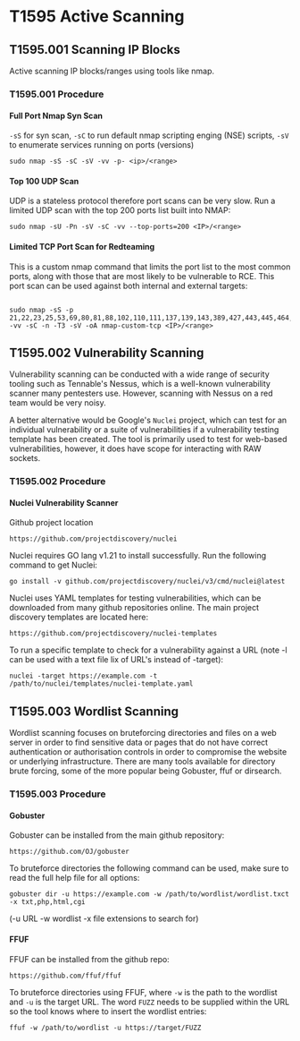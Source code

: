 # **T1595** Active Scanning

## **T1595.001** Scanning IP Blocks

Active scanning IP blocks/ranges using tools like nmap.

### **T1595.001** Procedure

#### Full Port Nmap Syn Scan

`-sS` for syn scan, `-sC` to run default nmap scripting enging (NSE) scripts, `-sV` to enumerate services running on ports (versions)

```shell
sudo nmap -sS -sC -sV -vv -p- <ip>/<range>
```

#### Top 100 UDP Scan

UDP is a stateless protocol therefore port scans can be very slow. Run a limited UDP scan with the top 200 ports list built into NMAP:

```shell
sudo nmap -sU -Pn -sV -sC -vv --top-ports=200 <IP>/<range>
```

#### Limited TCP Port Scan for Redteaming

This is a custom nmap command that limits the port list to the most common ports, along with those that are most likely to be vulnerable to RCE. This port scan can be used against both internal and external targets:

```shell

sudo nmap -sS -p 21,22,23,25,53,69,80,81,88,102,110,111,137,139,143,389,427,443,445,464,465,475,476,500,512,513,514,515,541,587,593,636,717,800,801,808,890,902,993,995,1080,1090,1091,1098,1099,1100,1128,1129,1150,1194,1433,1434,1444,1460,1461,1462,1521,1688,1801,1840,1993,1995,2000,2030,2049,2103,2105,2107,2222,2300,2382,2383,2483,2484,2500,2525,3009,3011,3200,3202,3204,3203,3268,3269,3299,3300,3302,3303,3304,3306,3343,3389,3392,3395,3396,3471,3472,3473,6553,3602,3801,3803,3823,3828,3843,3863,3867,3875,4000,4200,4222,4369,4447,4786,4800,4804,4848,5000,5001,5005,5013,5022,5023,5060,5061,5081,5150,5432,5500,5501,5504,5550,5555,5580,5600,5601,5672,5700,5900,5985,5986,6000,6001,6006,6007,6008,6029,6044,6057,6071,6076,6083,6099,6113,6129,6160,6162,6379,6400,6401,6402,6501,7000,7008,7022,7067,7070,7072,7095,7181,7274,7311,7319,7320,7431,7435,7443,7548,8000,8001,8002,8003,8007,8009,8010,8012,8016,8017,8019,8041,8043,8080,8092,8100,8101,8111,8116,8117,8201,8207,8211,8243,8443,8445,8686,8834,8991,8999,9000,9001,9002,9005,9007,9008,9009,9010,9011,9012,9020,9021,9022,9023,9024,9025,9026,9080,9084,9091,9092,9100,9101,9102,9389,9555,9600,9090,9991,10000,15672,20000,25000,27017,33060,40001,40002,45000,45001,47001,49152,49154,49155,49156,49171,50000,50001,50006,50500,56975,61616,61617 -vv -sC -n -T3 -sV -oA nmap-custom-tcp <IP>/<range>
```

## **T1595.002** Vulnerability Scanning

Vulnerability scanning can be conducted with a wide range of security tooling such as Tennable's Nessus, which is a well-known vulnerability scanner many pentesters use. However, scanning with Nessus on a red team would be very noisy. 

A better alternative would be Google's `Nuclei` project, which can test for an individual vulnerability or a suite of vulnerabilities if a vulnerability testing template has been created. The tool is primarily used to test for web-based vulnerabilities, however, it does have scope for interacting with RAW sockets.


### T1595.002 Procedure

#### Nuclei Vulnerability Scanner

Github project location

```shell
https://github.com/projectdiscovery/nuclei
```

Nuclei requires GO lang v1.21 to install successfully. Run the following command to get Nuclei:

```shell
go install -v github.com/projectdiscovery/nuclei/v3/cmd/nuclei@latest
```

Nuclei uses YAML templates for testing vulnerabilities, which can be downloaded from many github repositories online. The main project discovery templates are located here:

```shell
https://github.com/projectdiscovery/nuclei-templates
```

To run a specific template to check for a vulnerability against a URL (note -l can be used with a text file lix of URL's instead of -target):

```shell
nuclei -target https://example.com -t /path/to/nuclei/templates/nuclei-template.yaml
```

## T1595.003 Wordlist Scanning

Wordlist scanning focuses on bruteforcing directories and files on a web server in order to find sensitive data or pages that do not have correct authentication or authorisation controls in order to compromise the website or underlying infrastructure. There are many tools available for directory brute forcing, some of the more popular being Gobuster, ffuf or dirsearch.

### T1595.003 Procedure

#### Gobuster

Gobuster can be installed from the main github repository:

```shell
https://github.com/OJ/gobuster
```

To bruteforce directories the following command can be used, make sure to read the full help file for all options:

```shell
gobuster dir -u https://example.com -w /path/to/wordlist/wordlist.txct -x txt,php,html,cgi
```
(-u URL -w wordlist -x file extensions to search for)

#### FFUF

FFUF can be installed from the github repo:

```shell
https://github.com/ffuf/ffuf
```

To bruteforce directories using FFUF, where `-w` is the path to the wordlist and `-u` is the target URL. The word `FUZZ` needs to be supplied within the URL so the tool knows where to insert the wordlist entries:

```shell
ffuf -w /path/to/wordlist -u https://target/FUZZ
```

